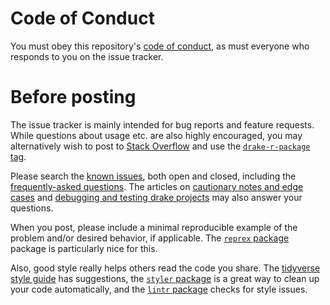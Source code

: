 # Code of Conduct

You must obey this repository's [code of conduct](https://github.com/ropensci/drake/blob/master/CONDUCT.md), as must everyone who responds to you on the issue tracker.

# Before posting

The issue tracker is mainly intended for bug reports and feature requests. While questions about usage etc. are also highly encouraged, you may alternatively wish to post to [Stack Overflow](https://stackoverflow.com) and use the [`drake-r-package` tag](https://stackoverflow.com/tags/drake-r-package).

Please search the [known issues](https://github.com/ropensci/drake/issues), both open and closed, including the [frequently-asked questions](https://github.com/ropensci/drake/issues?q=is%3Aissue+is%3Aopen+label%3A%22Frequently+Asked+Question%22). The articles on [cautionary notes and edge cases](https://ropensci.github.io/drake/articles/caution.html) and [debugging and testing drake projects](https://ropensci.github.io/drake/articles/debug.html) may also answer your questions.

When you post, please include a minimal reproducible example of the problem and/or desired behavior, if applicable. The [`reprex` package](https://github.com/tidyverse/reprex) package is particularly nice for this.

Also, good style really helps others read the code you share. The [tidyverse style guide](http://style.tidyverse.org/) has suggestions, the [`styler` package](http://styler.r-lib.org/) is a great way to clean up your code automatically, and the [`lintr` package](https://github.com/jimhester/lintr) checks for style issues.
